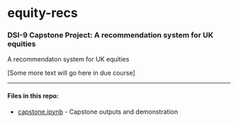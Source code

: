 # equity-recs

### DSI-9 Capstone Project: A recommendation system for UK equities

A recommendaton system for UK equities

\[Some more text will go here in due course\]

- - - -
#### Files in this repo:

* [capstone.ipynb](capstone.ipynb) - Capstone outputs and demonstration
